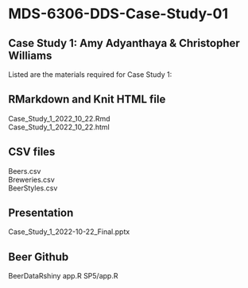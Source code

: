 # MDS-6306-DDS-Case-Study-01
## Case Study 1: Amy Adyanthaya & Christopher Williams
Listed are the materials required for Case Study 1:

## RMarkdown and Knit HTML file
Case_Study_1_2022_10_22.Rmd  
Case_Study_1_2022_10_22.html

## CSV files
Beers.csv  
Breweries.csv  
BeerStyles.csv  

## Presentation
Case_Study_1_2022-10-22_Final.pptx

## Beer Github
BeerDataRshiny
app.R
SP5/app.R

